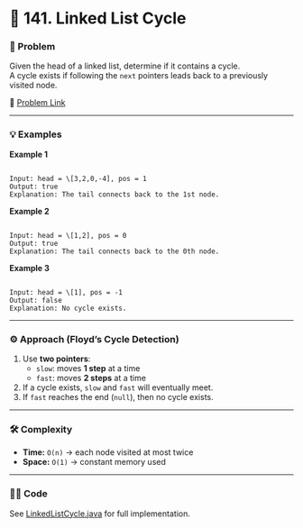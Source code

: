 # 🔁 141. Linked List Cycle

### 📌 Problem

Given the head of a linked list, determine if it contains a cycle.  
A cycle exists if following the `next` pointers leads back to a previously visited node.

🔗 [Problem Link](https://leetcode.com/problems/linked-list-cycle/)

---

### 💡 Examples

**Example 1**

```

Input: head = \[3,2,0,-4], pos = 1
Output: true
Explanation: The tail connects back to the 1st node.

```

**Example 2**

```

Input: head = \[1,2], pos = 0
Output: true
Explanation: The tail connects back to the 0th node.

```

**Example 3**

```

Input: head = \[1], pos = -1
Output: false
Explanation: No cycle exists.

```

---

### ⚙️ Approach (Floyd’s Cycle Detection)

1. Use **two pointers**:
   - `slow`: moves **1 step** at a time
   - `fast`: moves **2 steps** at a time
2. If a cycle exists, `slow` and `fast` will eventually meet.
3. If `fast` reaches the end (`null`), then no cycle exists.

---

### 🛠️ Complexity

- **Time:** `O(n)` → each node visited at most twice
- **Space:** `O(1)` → constant memory used

---

### 🧑‍💻 Code

See [LinkedListCycle.java](./LinkedListCycle.java) for full implementation.

```

```
